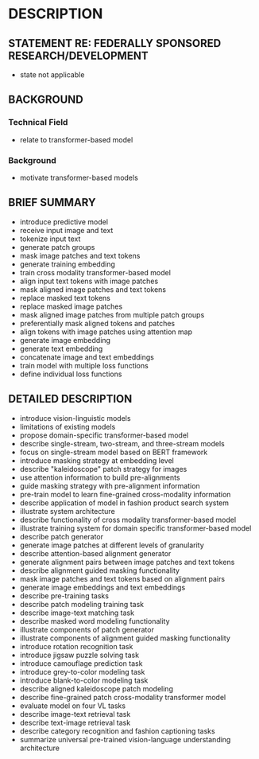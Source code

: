# DESCRIPTION

## STATEMENT RE: FEDERALLY SPONSORED RESEARCH/DEVELOPMENT

- state not applicable

## BACKGROUND

### Technical Field

- relate to transformer-based model

### Background

- motivate transformer-based models

## BRIEF SUMMARY

- introduce predictive model
- receive input image and text
- tokenize input text
- generate patch groups
- mask image patches and text tokens
- generate training embedding
- train cross modality transformer-based model
- align input text tokens with image patches
- mask aligned image patches and text tokens
- replace masked text tokens
- replace masked image patches
- mask aligned image patches from multiple patch groups
- preferentially mask aligned tokens and patches
- align tokens with image patches using attention map
- generate image embedding
- generate text embedding
- concatenate image and text embeddings
- train model with multiple loss functions
- define individual loss functions

## DETAILED DESCRIPTION

- introduce vision-linguistic models
- limitations of existing models
- propose domain-specific transformer-based model
- describe single-stream, two-stream, and three-stream models
- focus on single-stream model based on BERT framework
- introduce masking strategy at embedding level
- describe "kaleidoscope" patch strategy for images
- use attention information to build pre-alignments
- guide masking strategy with pre-alignment information
- pre-train model to learn fine-grained cross-modality information
- describe application of model in fashion product search system
- illustrate system architecture
- describe functionality of cross modality transformer-based model
- illustrate training system for domain specific transformer-based model
- describe patch generator
- generate image patches at different levels of granularity
- describe attention-based alignment generator
- generate alignment pairs between image patches and text tokens
- describe alignment guided masking functionality
- mask image patches and text tokens based on alignment pairs
- generate image embeddings and text embeddings
- describe pre-training tasks
- describe patch modeling training task
- describe image-text matching task
- describe masked word modeling functionality
- illustrate components of patch generator
- illustrate components of alignment guided masking functionality
- introduce rotation recognition task
- introduce jigsaw puzzle solving task
- introduce camouflage prediction task
- introduce grey-to-color modeling task
- introduce blank-to-color modeling task
- describe aligned kaleidoscope patch modeling
- describe fine-grained patch cross-modality transformer model
- evaluate model on four VL tasks
- describe image-text retrieval task
- describe text-image retrieval task
- describe category recognition and fashion captioning tasks
- summarize universal pre-trained vision-language understanding architecture

